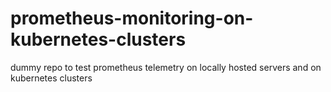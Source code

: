 # prometheus-monitoring-on-kubernetes-clusters
dummy repo to test prometheus telemetry on locally hosted servers and on kubernetes clusters
